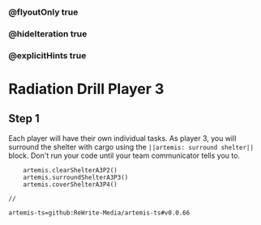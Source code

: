 ### @flyoutOnly true
### @hideIteration true
### @explicitHints true

# Radiation Drill Player 3

## Step 1
Each player will have their own individual tasks. As player 3, you will surround the shelter with cargo using the ``||artemis: surround shelter||`` block. Don't run your code until your team communicator tells you to.

```ghost
    artemis.clearShelterA3P2()
    artemis.surroundShelterA3P3()
    artemis.coverShelterA3P4()
```
```template
//
```

```package
artemis-ts=github:ReWrite-Media/artemis-ts#v0.0.66
```